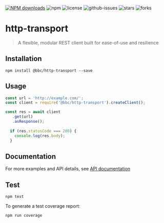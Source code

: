 
[![NPM downloads](https://img.shields.io/npm/dm/@bbc/http-transport.svg?style=flat)](https://npmjs.org/package/@bbc/http-transport)
![npm](https://img.shields.io/npm/v/@bbc/http-transport.svg)
![license](https://img.shields.io/badge/license-MIT-blue.svg) 
![github-issues](https://img.shields.io/github/issues/bbc/http-transport.svg)
![stars](https://img.shields.io/github/stars/bbc/http-transport.svg)
![forks](https://img.shields.io/github/forks/bbc/http-transport.svg)

# http-transport

> A flexible, modular REST client built for ease-of-use and resilience

## Installation

```
npm install @bbc/http-transport --save
```

## Usage

```js
const url = 'http://example.com/';
const client = require('@bbc/http-transport').createClient();

const res = await client
   .get(url)
   .asResponse();
  
  if (res.statusCode === 200) {
    console.log(res.body);
  }
```

## Documentation
For more examples and API details, see [API documentation](https://bbc.github.io/http-transport)

## Test

```
npm test
```

To generate a test coverage report:

```
npm run coverage
```
